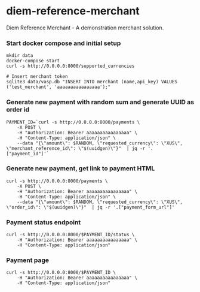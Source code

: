 # diem-reference-merchant
Diem Reference Merchant - A demonstration merchant solution.


### Start docker compose and initial setup
```
mkdir data
docker-compose start
curl -s http://0.0.0.0:8000/supported_currencies

# Insert merchant token
sqlite3 data/vasp.db "INSERT INTO merchant (name,api_key) VALUES ('test_merchant', 'aaaaaaaaaaaaaaaa');"
```

### Generate new payment with random sum and generate UUID as order id
```
PAYMENT_ID=`curl -s http://0.0.0.0:8000/payments \
    -X POST \
    -H "Authorization: Bearer aaaaaaaaaaaaaaaa" \
    -H "Content-Type: application/json" \
    --data "{\"amount\": $RANDOM, \"requested_currency\": \"XUS\", \"merchant_reference_id\": \"$(uuidgen)\"}"  | jq -r '.["payment_id"]'`
```

### Generate new payment, get link to payment HTML
```
curl -s http://0.0.0.0:8000/payments \
    -X POST \
    -H "Authorization: Bearer aaaaaaaaaaaaaaaa" \
    -H "Content-Type: application/json" \
    --data "{\"amount\": $RANDOM, \"requested_currency\": \"XUS\", \"order_id\": \"$(uuidgen)\"}"  | jq -r '.["payment_form_url"]'
```

### Payment status endpoint
```
curl -s http://0.0.0.0:8000/$PAYMENT_ID/status \
    -H "Authorization: Bearer aaaaaaaaaaaaaaaa" \
    -H "Content-Type: application/json"
```

### Payment page
```
curl -s http://0.0.0.0:8000/$PAYMENT_ID \
    -H "Authorization: Bearer aaaaaaaaaaaaaaaa" \
    -H "Content-Type: application/json"
```
